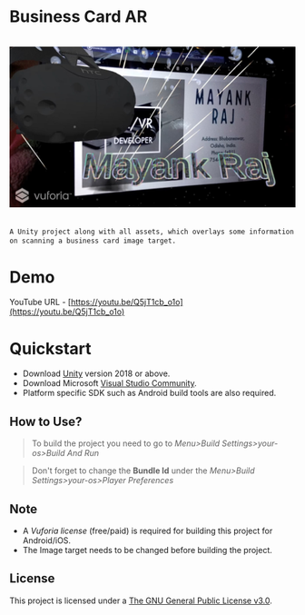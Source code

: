 # Business Card AR

<p align="center">
  <br>
  <img src="business-card-ar.jpg" alt="Business Card AR">
  <br>
  <br>
</p>

    A Unity project along with all assets, which overlays some information on scanning a business card image target.


# Demo
YouTube URL - [https://youtu.be/Q5jT1cb_o1o](https://youtu.be/Q5jT1cb_o1o)

# Quickstart
- Download [Unity](https://unity3d.com/get-unity/download/archive) version 2018 or above.
- Download Microsoft [Visual Studio Community](https://visualstudio.microsoft.com/).
- Platform specific SDK such as Android build tools are also required.

## How to Use?
> To build the project you need to go to *Menu>Build Settings>your-os>Build And Run*

> Don't forget to change the **Bundle Id** under the *Menu>Build Settings>your-os>Player Preferences*

## Note
- A *Vuforia license* (free/paid) is required for building this project for Android/iOS.
- The Image target needs to be changed before building the project.

## License
This project is licensed under a [The GNU General Public License v3.0](https://www.gnu.org/licenses/gpl-3.0.en.html).
